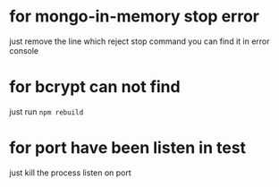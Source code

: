 # for mongo-in-memory stop error

just remove the line which reject stop command
you can find it in error console

# for bcrypt can not find

just run `npm rebuild`

# for port have been listen in test

just kill the process listen on port
